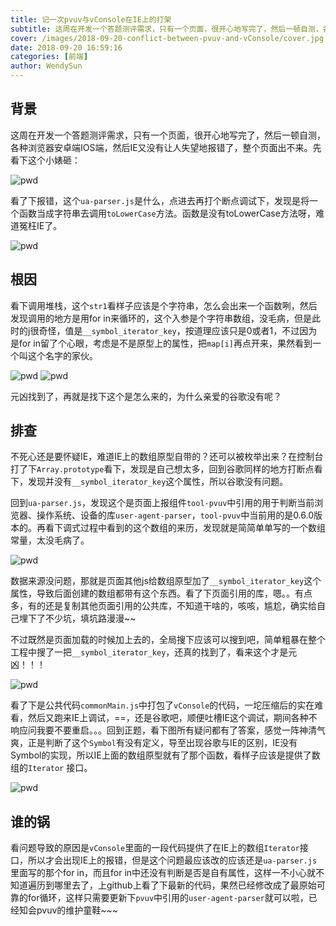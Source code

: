 ```yaml
---
title: 记一次pvuv与vConsole在IE上的打架
subtitle: 这周在开发一个答题测评需求，只有一个页面，很开心地写完了，然后一顿自测，各种浏览器安卓端IOS端，然后IE又没有让人失望地报错了，整个页面出不来。
cover: /images/2018-09-20-conflict-between-pvuv-and-vConsole/cover.jpg
date: 2018-09-20 16:59:16
categories: [前端]
author: WendySun
---
```



## 背景

这周在开发一个答题测评需求，只有一个页面，很开心地写完了，然后一顿自测，各种浏览器安卓端IOS端，然后IE又没有让人失望地报错了，整个页面出不来。先看下这个小婊砸：

<!-- more -->

![pwd](/images/2018-09-20-conflict-between-pvuv-and-vConsole/1.png)

看了下报错，这个`ua-parser.js`是什么，点进去再打个断点调试下，发现是将一个函数当成字符串去调用`toLowerCase`方法。函数是没有toLowerCase方法呀，难道冤枉IE了。

![pwd](/images/2018-09-20-conflict-between-pvuv-and-vConsole/2.png)

## 根因

看下调用堆栈，这个`str1`看样子应该是个字符串，怎么会出来一个函数咧，然后发现调用的地方是用for in来循环的，这个入参是个字符串数组，没毛病，但是此时的j很奇怪，值是`__symbol_iterator_key`，按道理应该只是0或者1，不过因为是for in留了个心眼，考虑是不是原型上的属性，把`map[i]`再点开来，果然看到一个叫这个名字的家伙。

![pwd](/images/2018-09-20-conflict-between-pvuv-and-vConsole/3.png)
![pwd](/images/2018-09-20-conflict-between-pvuv-and-vConsole/4.png)

元凶找到了，再就是找下这个是怎么来的，为什么亲爱的谷歌没有呢？

## 排查

不死心还是要怀疑IE，难道IE上的数组原型自带的？还可以被枚举出来？在控制台打了下`Array.prototype`看下，发现是自己想太多，回到谷歌同样的地方打断点看下，发现并没有`__symbol_iterator_key`这个属性，所以谷歌没有问题。

回到`ua-parser.js`，发现这个是页面上报组件`tool-pvuv`中引用的用于判断当前浏览器、操作系统、设备的库`user-agent-parser`，`tool-pvuv`中当前用的是0.6.0版本的。再看下调式过程中看到的这个数组的来历，发现就是简简单单写的一个数组常量，太没毛病了。

![pwd](/images/2018-09-20-conflict-between-pvuv-and-vConsole/5.png)

数据来源没问题，那就是页面其他js给数组原型加了`__symbol_iterator_key`这个属性，导致后面创建的数组都带有这个东西。看了下页面引用的库，嗯。。有点多，有的还是复制其他页面引用的公共库，不知道干啥的，咳咳，尴尬，确实给自己埋下了不少坑，填坑路漫漫~~

不过既然是页面加载的时候加上去的，全局搜下应该可以搜到吧，简单粗暴在整个工程中搜了一把`__symbol_iterator_key`，还真的找到了，看来这个才是元凶！！！

![pwd](/images/2018-09-20-conflict-between-pvuv-and-vConsole/6.png)

看了下是公共代码`commonMain.js`中打包了`vConsole`的代码，一坨压缩后的实在难看，然后又跑来IE上调试，==，还是谷歌吧，顺便吐槽IE这个调试，期间各种不响应问我要不要重启。。。回到正题，看下图所有疑问都有了答案，感觉一阵神清气爽，正是判断了这个`Symbol`有没有定义，导至出现谷歌与IE的区别，IE没有Symbol的实现，所以IE上面的数组原型就有了那个函数，看样子应该是提供了数组的`Iterator` 接口。

![pwd](/images/2018-09-20-conflict-between-pvuv-and-vConsole/7.png)

## 谁的锅

看问题导致的原因是`vConsole`里面的一段代码提供了在IE上的数组`Iterator`接口，所以才会出现IE上的报错，但是这个问题最应该改的应该还是`ua-parser.js`里面写的那个for in，而且for in中还没有判断是否是自有属性，这样一不小心就不知道遍历到哪里去了，上github上看了下最新的代码，果然已经修改成了最原始可靠的for循环，这样只需要更新下`pvuv`中引用的`user-agent-parser`就可以啦，已经知会pvuv的维护童鞋~~~